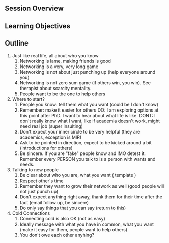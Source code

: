 ## Session Overview

## Learning Objectives

## Outline

1. Just like real life, all about who you know
    1. Networking is lame, making friends is good 
    2. Networking is a very, very long game
    3. Networking is not about just punching up (help everyone around you) 
    4. Networking is not zero sum game (if others win, you win). See therapist about scarcity mentality.
    5. People want to be the one to help others
2. Where to start?
    1. People you know: tell them what you want (could be I don't know) 
    2. Remember: make it easier for others
	DO: I am exploring options at this point after PhD. I want to hear about what life is like. 
	DONT: I don't really know what I want, like if academia doesn't work, might need real job (super insulting) 
    3. Don't expect your inner circle to be very helpful (they are academics, exception is MIR) 
    4. Ask to be pointed in direction, expect to be kicked around a bit (introductions for others)
    5. Be sincere. If you are "fake" people know and IMO detest it. Remember every PERSON you talk to is a person with wants and needs.
3. Talking to new people 
    1. Be clear about who you are, what you want ( template ) 
    2. Respect other's time
    3. Remember they want to grow their network as well (good people will not just punch up) 
    4. Don't expect anything right away, thank them for their time after the fact (email follow up, be sincere)
    5. Do only say things that you can say (return to this)
4. Cold Connections
    1. Connecting cold is also OK (not as easy) 
    2. Ideally message with what you have in common, what you want (make it easy for them, people want to help others) 
    3. You don't owe each other anyhing? 
